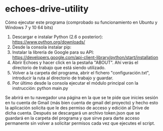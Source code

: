# echoes-drive-utility
Cómo ejecutar este programa (comprobado su funcionamiento en Ubuntu y Windows 7 y 10 64 bits)

1. Descargar e instalar Python (2.6 o posterior): https://www.python.org/downloads/
2. Desde la consola instalar pip:
3. Instalar la librería de Google para su API: https://developers.google.com/api-client-library/python/start/installation
3. Abrir Echoes y hacer click en la pestaña "ABOUT". Ahí verás el directorio de trabajo que está siendo utilizado.
4. Volver a la carpeta del programa, abrir el fichero "configuración.txt", introducir la ruta al directorio de trabajo y guardar.
5. Por último desde la consola ejecutar el módulo principal con la instrucción: python main.py

Se abrirá en tu navegador una página en la que se te pide que inicies sesión en tu cuenta de Gmail (más bien cuenta de gmail del proyecto) y hecho esto la aplicación solicita que le des permiso de acceso y edición al Drive de dicha cuenta. Después se descargará un archivo token.json que se guardará en la carpeta del programa y que sirve para darte acceso permanente sin volver a solicitar permisos cada vez que ejecutes el script.

